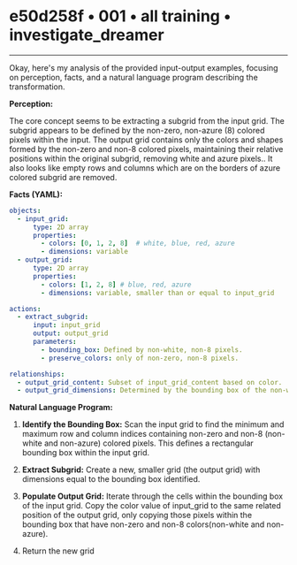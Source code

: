 # e50d258f • 001 • all training • investigate_dreamer

---
Okay, here's my analysis of the provided input-output examples, focusing on perception, facts, and a natural language program describing the transformation.

**Perception:**

The core concept seems to be extracting a subgrid from the input grid. The subgrid appears to be defined by the non-zero, non-azure (8) colored pixels within the input.  The output grid contains only the colors and shapes formed by the non-zero and non-8 colored pixels, maintaining their relative positions within the original subgrid, removing white and azure pixels.. It also looks like empty rows and columns which are on the borders of azure colored subgrid are removed.

**Facts (YAML):**



```yaml
objects:
  - input_grid:
      type: 2D array
      properties:
        - colors: [0, 1, 2, 8]  # white, blue, red, azure
        - dimensions: variable
  - output_grid:
      type: 2D array
      properties:
        - colors: [1, 2, 8] # blue, red, azure
        - dimensions: variable, smaller than or equal to input_grid

actions:
  - extract_subgrid:
      input: input_grid
      output: output_grid
      parameters:
        - bounding_box: Defined by non-white, non-8 pixels.
        - preserve_colors: only of non-zero, non-8 pixels.

relationships:
  - output_grid_content: Subset of input_grid_content based on color.
  - output_grid_dimensions: Determined by the bounding box of the non-white and non-8 pixels in the input_grid.

```



**Natural Language Program:**

1. **Identify the Bounding Box:** Scan the input grid to find the minimum and maximum row and column indices containing non-zero and non-8 (non-white and non-azure) colored pixels. This defines a rectangular bounding box within the input grid.

2. **Extract Subgrid:** Create a new, smaller grid (the output grid) with dimensions equal to the bounding box identified.

3. **Populate Output Grid:** Iterate through the cells within the bounding box of the input grid. Copy the color value of input_grid to the same related position of the output grid, only copying those pixels within the bounding box that have non-zero and non-8 colors(non-white and non-azure).

4. Return the new grid

